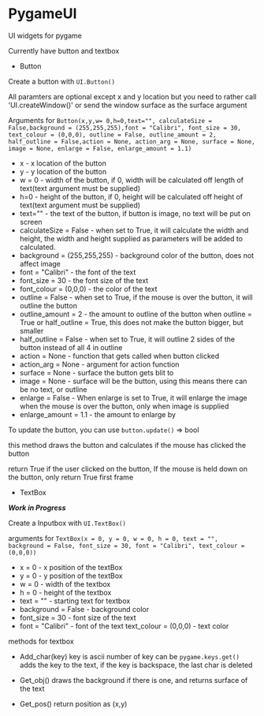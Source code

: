 # PygameUI
UI widgets for pygame

Currently have button and textbox

- Button

Create a button with `UI.Button()`

All paramters are optional except x and y location but you need to rather call 'UI.createWindow()' or send the window surface as the surface argument


Arguments for `Button(x,y,w= 0,h=0,text="", calculateSize = False,background = (255,255,255),font = "Calibri", font_size = 30, text_colour = (0,0,0), outline = False, outline_amount = 2, half_outline = False,action = None, action_arg = None, surface = None, image = None, enlarge = False, enlarge_amount = 1.1)`


- x - x location of the button
- y - y location of the button
- w = 0 - width of the button, if 0, width will be calculated off length of text(text argument must be supplied)
- h=0 - height of the button, if 0, height will be calculated off height of text(text argument must be supplied)
- text="" - the text of the button, if button is image, no text will be put on screen
- calculateSize = False - when set to True, it will calculate the width and height, the width and height supplied as parameters will be added to calculated.
- background = (255,255,255) - background color of the button, does not affect image
- font = "Calibri" - the font of the text
- font_size = 30  - the font size of the text
- font_colour = (0,0,0) - the color of the text
- outline = False - when set to True, if the mouse is over the button, it will outline the button
- outline_amount = 2 - the amount to outline of the button when outline = True or half_outline = True, this does not make the button bigger, but smaller
- half_outline = False - when set to True, it will outline 2 sides of the button instead of all 4 in outline
- action = None - function that gets called when button clicked
- action_arg = None - argument for action function
- surface = None - surface the button gets blit to
- image = None - surface will be the button, using this means there can be no text, or outline
- enlarge = False - When enlarge is set to True, it will enlarge the image when the mouse is over the button, only when image is supplied
- enlarge_amount = 1.1 - the amount to enlarge by 

To update the button, you can use `button.update()` => bool

this method draws the button and calculates if the mouse has clicked the button

return True if the user clicked on the button, If the mouse is held down on the button, only return True first frame

- TextBox

***Work in Progress***
  
Create a Inputbox with `UI.TextBox()`


arguments for `TextBox(x = 0, y = 0, w = 0, h = 0, text = "", background = False, font_size = 30, font = "Calibri", text_colour = (0,0,0))`

- x = 0 - x position of the textBox
- y = 0 - y position of the textBox
- w = 0 - width of the textbox
- h = 0 - height of the textbox
- text = "" - starting text for textbox
- background = False - background color
- font_size = 30 - font size of the text
- font = "Calibri" - font of the text
text_colour = (0,0,0) - text color

methods for textbox

- Add_char(key)
key is ascii number of key
can be `pygame.keys.get()`
adds the key to the text, if the key is backspace, the last char is deleted

- Get_obj()
draws the background if there is one, and returns surface of the text

- Get_pos()
return position as (x,y)
